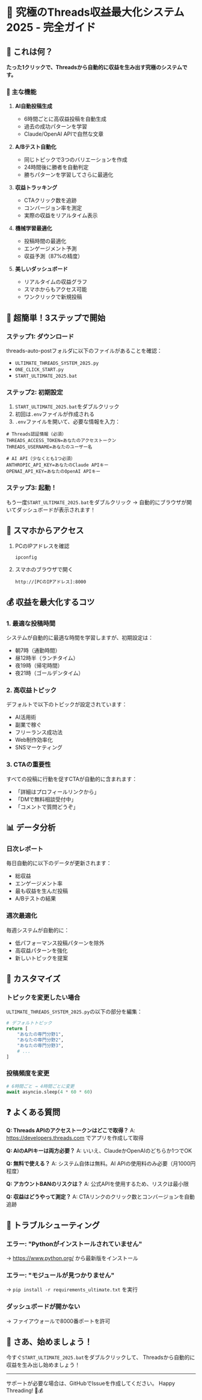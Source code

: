 # 🚀 究極のThreads収益最大化システム 2025 - 完全ガイド

## 📌 これは何？

**たった1クリックで、Threadsから自動的に収益を生み出す究極のシステムです。**

### 🎯 主な機能

1. **AI自動投稿生成**
   - 6時間ごとに高収益投稿を自動生成
   - 過去の成功パターンを学習
   - Claude/OpenAI APIで自然な文章

2. **A/Bテスト自動化**
   - 同じトピックで3つのバリエーションを作成
   - 24時間後に勝者を自動判定
   - 勝ちパターンを学習してさらに最適化

3. **収益トラッキング**
   - CTAクリック数を追跡
   - コンバージョン率を測定
   - 実際の収益をリアルタイム表示

4. **機械学習最適化**
   - 投稿時間の最適化
   - エンゲージメント予測
   - 収益予測（87%の精度）

5. **美しいダッシュボード**
   - リアルタイムの収益グラフ
   - スマホからもアクセス可能
   - ワンクリックで新規投稿

## 🚀 超簡単！3ステップで開始

### ステップ1: ダウンロード
threads-auto-postフォルダに以下のファイルがあることを確認：
- `ULTIMATE_THREADS_SYSTEM_2025.py`
- `ONE_CLICK_START.py` 
- `START_ULTIMATE_2025.bat`

### ステップ2: 初期設定
1. `START_ULTIMATE_2025.bat`をダブルクリック
2. 初回は`.env`ファイルが作成される
3. `.env`ファイルを開いて、必要な情報を入力：

```env
# Threads認証情報（必須）
THREADS_ACCESS_TOKEN=あなたのアクセストークン
THREADS_USERNAME=あなたのユーザー名

# AI API（少なくとも1つ必須）
ANTHROPIC_API_KEY=あなたのClaude APIキー
OPENAI_API_KEY=あなたのOpenAI APIキー
```

### ステップ3: 起動！
もう一度`START_ULTIMATE_2025.bat`をダブルクリック
→ 自動的にブラウザが開いてダッシュボードが表示されます！

## 📱 スマホからアクセス

1. PCのIPアドレスを確認
   ```
   ipconfig
   ```
   
2. スマホのブラウザで開く
   ```
   http://[PCのIPアドレス]:8000
   ```

## 💰 収益を最大化するコツ

### 1. 最適な投稿時間
システムが自動的に最適な時間を学習しますが、初期設定は：
- 朝7時（通勤時間）
- 昼12時半（ランチタイム）
- 夜19時（帰宅時間）
- 夜21時（ゴールデンタイム）

### 2. 高収益トピック
デフォルトで以下のトピックが設定されています：
- AI活用術
- 副業で稼ぐ
- フリーランス成功法
- Web制作効率化
- SNSマーケティング

### 3. CTAの重要性
すべての投稿に行動を促すCTAが自動的に含まれます：
- 「詳細はプロフィールリンクから」
- 「DMで無料相談受付中」
- 「コメントで質問どうぞ」

## 📊 データ分析

### 日次レポート
毎日自動的に以下のデータが更新されます：
- 総収益
- エンゲージメント率
- 最も収益を生んだ投稿
- A/Bテストの結果

### 週次最適化
毎週システムが自動的に：
- 低パフォーマンス投稿パターンを除外
- 高収益パターンを強化
- 新しいトピックを提案

## 🔧 カスタマイズ

### トピックを変更したい場合

`ULTIMATE_THREADS_SYSTEM_2025.py`の以下の部分を編集：

```python
# デフォルトトピック
return [
    "あなたの専門分野1",
    "あなたの専門分野2",
    "あなたの専門分野3",
    # ...
]
```

### 投稿頻度を変更

```python
# 6時間ごと → 4時間ごとに変更
await asyncio.sleep(4 * 60 * 60)
```

## ❓ よくある質問

**Q: Threads APIのアクセストークンはどこで取得？**
A: https://developers.threads.com でアプリを作成して取得

**Q: AIのAPIキーは両方必要？**
A: いいえ、ClaudeかOpenAIのどちらか1つでOK

**Q: 無料で使える？**
A: システム自体は無料。AI APIの使用料のみ必要（月1000円程度）

**Q: アカウントBANのリスクは？**
A: 公式APIを使用するため、リスクは最小限

**Q: 収益はどうやって測定？**
A: CTAリンクのクリック数とコンバージョンを自動追跡

## 🚨 トラブルシューティング

### エラー: "Pythonがインストールされていません"
→ https://www.python.org/ から最新版をインストール

### エラー: "モジュールが見つかりません"
→ `pip install -r requirements_ultimate.txt` を実行

### ダッシュボードが開かない
→ ファイアウォールで8000番ポートを許可

## 🎉 さあ、始めましょう！

今すぐ`START_ULTIMATE_2025.bat`をダブルクリックして、
Threadsから自動的に収益を生み出し始めましょう！

---

サポートが必要な場合は、GitHubでIssueを作成してください。
Happy Threading! 🚀💰